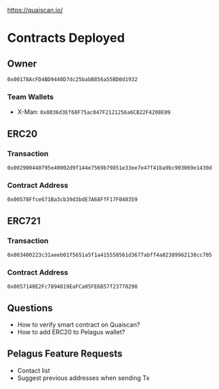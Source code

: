 https://quaiscan.io/

# Contracts Deployed

## Owner
`0x00178AcFD4BD9440D7dc25babB856a55BD0d1932`

### Team Wallets
- X-Man: `0x0036d3Ef68F75ac047F2121256a6CB22F4208E09`

## ERC20
### Transaction
`0x002900440795e40002d9f144e7569b79851e33ee7e47f41ba9bc903069e1430d`
### Contract Address
`0x00578Ffce671Ba3cb39d3bdE7A68FfF17F040359`

## ERC721
### Transaction
`0x003400223c31aeeb01f5651a5f1a415558561d3677abff4a02389962138cc705`
### Contract Address
`0x0057140E2Fc7894819EaFCa05FE6B57f23770298`

## Questions
- How to verify smart contract on Quaiscan?
- How to add ERC20 to Pelagus wallet?

## Pelagus Feature Requests
- Contact list
- Suggest previous addresses when sending Tx




